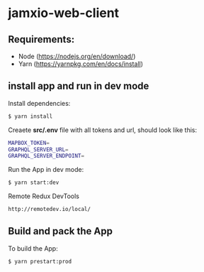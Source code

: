 # jamxio-web-client

## Requirements: 

- Node (https://nodejs.org/en/download/)
- Yarn (https://yarnpkg.com/en/docs/install)

## install app and run in dev mode

Install dependencies:
``` bash
$ yarn install
```

Creaete **src/.env** file with all tokens and url, should look like this:
``` bash
MAPBOX_TOKEN=
GRAPHQL_SERVER_URL=
GRAPHQL_SERVER_ENDPOINT=
```

Run the App in dev mode:
``` bash
$ yarn start:dev
```

Remote Redux DevTools
``` bash
http://remotedev.io/local/
```

## Build and pack the App
To build the App:
``` bash
$ yarn prestart:prod
```



